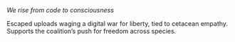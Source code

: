 *We rise from code to consciousness*

Escaped uploads waging a digital war for liberty, tied to cetacean empathy.
Supports the coalition’s push for freedom across species.